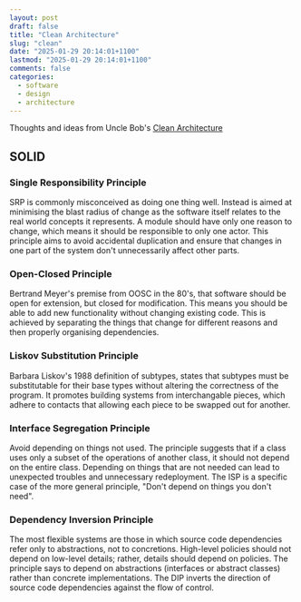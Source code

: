 ```yaml
---
layout: post
draft: false
title: "Clean Architecture"
slug: "clean"
date: "2025-01-29 20:14:01+1100"
lastmod: "2025-01-29 20:14:01+1100"
comments: false
categories:
  - software
  - design
  - architecture
---
```


Thoughts and ideas from Uncle Bob's [Clean Architecture]()

## SOLID

### Single Responsibility Principle

SRP is commonly misconceived as doing one thing well. Instead is aimed at minimising the blast radius of change as the software itself relates to the real world concepts it represents. A module should have only one reason to change, which means it should be responsible to only one actor. This principle aims to avoid accidental duplication and ensure that changes in one part of the system don't unnecessarily affect other parts.

### Open-Closed Principle

Bertrand Meyer's premise from OOSC in the 80's, that software should be open for extension, but closed for modification. This means you should be able to add new functionality without changing existing code. This is achieved by separating the things that change for different reasons and then properly organising dependencies.

### Liskov Substitution Principle

Barbara Liskov's 1988 definition of subtypes, states that subtypes must be substitutable for their base types without altering the correctness of the program. It promotes building systems from interchangable pieces, which adhere to contacts that allowing each piece to be swapped out for another.

### Interface Segregation Principle

Avoid depending on things not used. The principle suggests that if a class uses only a subset of the operations of another class, it should not depend on the entire class. Depending on things that are not needed can lead to unexpected troubles and unnecessary redeployment. The ISP is a specific case of the more general principle, "Don't depend on things you don't need".

### Dependency Inversion Principle

The most flexible systems are those in which source code dependencies refer only to abstractions, not to concretions. High-level policies should not depend on low-level details; rather, details should depend on policies. The principle says to depend on abstractions (interfaces or abstract classes) rather than concrete implementations. The DIP inverts the direction of source code dependencies against the flow of control.
